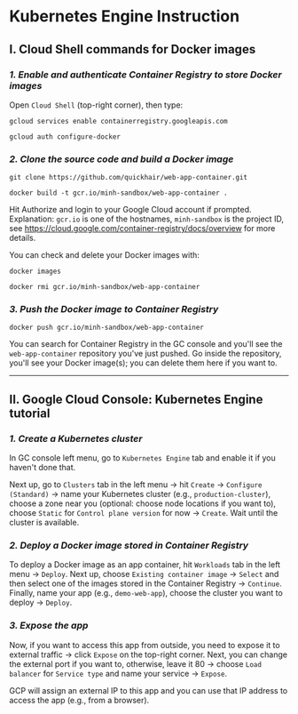 # Kubernetes Engine Instruction

## **I. Cloud Shell commands for Docker images**

### **_1. Enable and authenticate Container Registry to store Docker images_**

Open `Cloud Shell` (top-right corner), then type:

`gcloud services enable containerregistry.googleapis.com`

`gcloud auth configure-docker`

### **_2. Clone the source code and build a Docker image_**

`git clone https://github.com/quickhair/web-app-container.git`

`docker build -t gcr.io/minh-sandbox/web-app-container .`

Hit Authorize and login to your Google Cloud account if prompted. Explanation: `gcr.io` is one of the hostnames, `minh-sandbox` is the project ID, see https://cloud.google.com/container-registry/docs/overview for more details.

You can check and delete your Docker images with:

`docker images`

`docker rmi gcr.io/minh-sandbox/web-app-container`

### **_3. Push the Docker image to Container Registry_**

`docker push gcr.io/minh-sandbox/web-app-container`

You can search for Container Registry in the GC console and you'll see the `web-app-container` repository you've just pushed. Go inside the repository, you'll see your Docker image(s); you can delete them here if you want to.

----------------------------------------------------------------------------------------------------

## **II. Google Cloud Console: Kubernetes Engine tutorial**

### **_1. Create a Kubernetes cluster_**

In GC console left menu, go to `Kubernetes Engine` tab and enable it if you haven't done that.

Next up, go to `Clusters` tab in the left menu -> hit `Create` -> `Configure (Standard)` -> name your Kubernetes cluster (e.g., `production-cluster`), choose a zone near you (optional: choose node locations if you want to), choose `Static` for `Control plane version` for now -> `Create`. Wait until the cluster is available.

### **_2. Deploy a Docker image stored in Container Registry_**

To deploy a Docker image as an app container, hit `Workloads` tab in the left menu -> `Deploy`. Next up, choose `Existing container image` -> `Select` and then select one of the images stored in the Container Registry -> `Continue`. Finally, name your app (e.g., `demo-web-app`), choose the cluster you want to deploy -> `Deploy`.

### **_3. Expose the app_**

Now, if you want to access this app from outside, you need to expose it to external traffic -> click `Expose` on the top-right corner. Next, you can change the external port if you want to, otherwise, leave it 80 -> choose `Load balancer` for `Service type` and name your service -> `Expose`.

GCP will assign an external IP to this app and you can use that IP address to access the app (e.g., from a browser).
